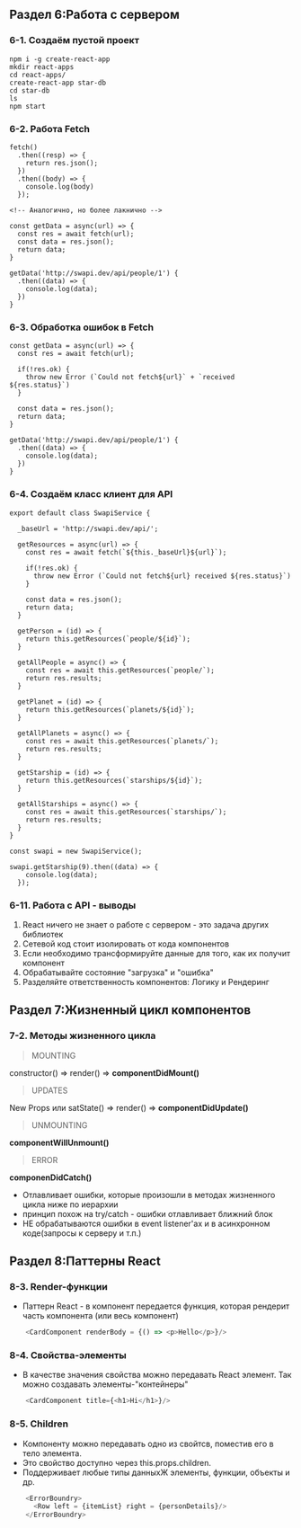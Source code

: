 ## Раздел 6:Работа с сервером

### 6-1. Создаём пустой проект

    npm i -g create-react-app
    mkdir react-apps
    cd react-apps/
    create-react-app star-db
    cd star-db
    ls
    npm start

### 6-2. Работа Fetch

    fetch()
      .then((resp) => {
        return res.json();
      })
      .then((body) => {
        console.log(body)
      });

    <!-- Аналогично, но более лакнично -->

    const getData = async(url) => {
      const res = await fetch(url);
      const data = res.json();
      return data;
    }

    getData('http://swapi.dev/api/people/1') {
      .then((data) => {
        console.log(data);
      })
    }

### 6-3. Обработка ошибок в Fetch

    const getData = async(url) => {
      const res = await fetch(url);

      if(!res.ok) {
        throw new Error (`Could not fetch${url}` + `received ${res.status}`)
      }

      const data = res.json();
      return data;
    }

    getData('http://swapi.dev/api/people/1') {
      .then((data) => {
        console.log(data);
      })
    }

### 6-4. Создаём класс клиент для API

    export default class SwapiService {

      _baseUrl = 'http://swapi.dev/api/';

      getResources = async(url) => {
        const res = await fetch(`${this._baseUrl}${url}`);

        if(!res.ok) {
          throw new Error (`Could not fetch${url} received ${res.status}`)
        }

        const data = res.json();
        return data;
      }

      getPerson = (id) => {
        return this.getResources(`people/${id}`); 
      }

      getAllPeople = async() => {
        const res = await this.getResources(`people/`);
        return res.results;
      }

      getPlanet = (id) => {
        return this.getResources(`planets/${id}`); 
      }

      getAllPlanets = async() => {
        const res = await this.getResources(`planets/`);
        return res.results;
      }

      getStarship = (id) => {
        return this.getResources(`starships/${id}`); 
      }

      getAllStarships = async() => {
        const res = await this.getResources(`starships/`);
        return res.results;
      }
    }

    const swapi = new SwapiService();

    swapi.getStarship(9).then((data) => {
        console.log(data);
      });

### 6-11. Работа с API - выводы

1. React ничего не знает о работе с сервером - это задача других библиотек
2. Сетевой код стоит изолировать от кода компонентов
3. Если необходимо трансформируйте данные для того, как их получит компонент
4. Обрабатывайте состояние "загрузка" и "ошибка"
5. Разделяйте ответственность компонентов: Логику и Рендеринг
                
## Раздел 7:Жизненный цикл компонентов

### 7-2. Методы жизненного цикла

> MOUNTING

constructor() => render() => **componentDidMount()**

> UPDATES

New Props или satState() => render() => **componentDidUpdate()**

> UNMOUNTING

**componentWillUnmount()**

> ERROR

**componenDidCatch()**

- Отлавливает ошибки, которые произошли в методах жизненного цикла ниже по иерархии
- принцип похож на try/catch - ошибки отлавливает ближний блок
- НЕ обрабатываются ошибки в event listener'ах и в асинхронном коде(запросы к серверу и т.п.)

## Раздел 8:Паттерны React

### 8-3. Render-функции

- Паттерн React - в компонент передается функция, которая рендерит часть компонента (или весь компонент)

```javascript  
    <CardComponent renderBody = {() => <p>Hello</p>}/>
```

### 8-4. Свойства-элементы

- В качестве значения свойства можно передавать React элемент. Так можно создавать элементы-"контейнеры"

```javascript  
    <CardComponent title={<h1>Hi</h1>}/>
```

### 8-5. Children

- Компоненту можно передавать одно из свойтсв, поместив его в тело элемента.
- Это свойство доступно через this.props.children.
- Поддерживает любые типы данныхЖ элементы, функции, объекты и др.

```javascript  
    <ErrorBoundry>
      <Row left = {itemList} right = {personDetails}/>
    </ErrorBoundry>
```
